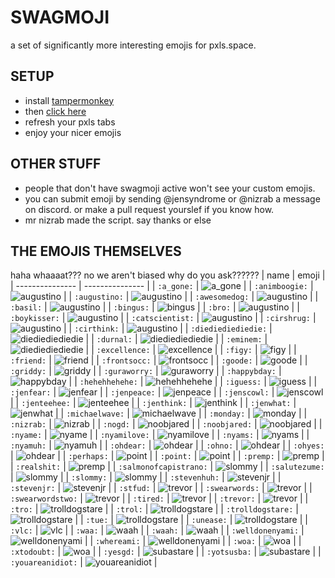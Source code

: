 # SWAGMOJI

a set of significantly more interesting emojis for pxls.space.




## SETUP

- install [tampermonkey](https://www.tampermonkey.net)
- then [click here](https://github.com/juralumin/swagmoji/raw/main/emoji.user.js)
- refresh your pxls tabs
- enjoy your nicer emojis



## OTHER STUFF

- people that don't have swagmoji active won't see your custom emojis.
- you can submit emoji by sending @jensyndrome or @nizrab a message on discord. or make a pull request yourslef if you know how.
- mr nizrab made the script. say thanks or else



## THE EMOJIS THEMSELVES
haha whaaaat??? no we aren't biased why do you ask??????
| name      | emoji     |
| --------------- | --------------- |
| `:a_gone:`   | ![a_gone](https://raw.githubusercontent.com/juralumin/swagmoji/main/assets/a_gone.gif) |
| `:animboogie:`   | ![augustino](https://raw.githubusercontent.com/juralumin/swagmoji/main/assets/animboogie.gif) |
| `:augustino:`   | ![augustino](https://raw.githubusercontent.com/juralumin/swagmoji/main/assets/augustino.png) |
| `:awesomedog:`   | ![augustino](https://raw.githubusercontent.com/juralumin/swagmoji/main/assets/awesomedog.png) |
| `:basil:`   | ![augustino](https://raw.githubusercontent.com/juralumin/swagmoji/main/assets/basil.png) |
| `:bingus:`   | ![bingus](https://raw.githubusercontent.com/juralumin/swagmoji/main/assets/bingus.png) |
| `:bro:`   | ![augustino](https://raw.githubusercontent.com/juralumin/swagmoji/main/assets/bro.png) |
| `:boykisser:`   | ![augustino](https://raw.githubusercontent.com/juralumin/swagmoji/main/assets/boykisser.png) |
| `:catscientist:`   | ![augustino](https://raw.githubusercontent.com/juralumin/swagmoji/main/assets/catscientist.png) |
| `:cirshrug:`   | ![augustino](https://raw.githubusercontent.com/juralumin/swagmoji/main/assets/cirshrug.png) |
| `:cirthink:`   | ![augustino](https://raw.githubusercontent.com/juralumin/swagmoji/main/assets/cirthink.png) |
| `:diediediediedie:` | ![diediediediedie](https://raw.githubusercontent.com/juralumin/swagmoji/main/assets/DIEDIEDIEDIEDIE.png) |
| `:durnal:` | ![diediediediedie](https://raw.githubusercontent.com/juralumin/swagmoji/main/assets/durnal.png) |
| `:eminem:` | ![diediediediedie](https://raw.githubusercontent.com/juralumin/swagmoji/main/assets/eminem.png) |
| `:excellence:` | ![excellence](https://raw.githubusercontent.com/juralumin/swagmoji/main/assets/excellence.png) |
| `:figy:`      | ![figy](https://raw.githubusercontent.com/juralumin/swagmoji/main/assets/figy.png) |
| `:friend:`      | ![friend](https://raw.githubusercontent.com/juralumin/swagmoji/main/assets/friend.png) |
| `:frontsocc:`      | ![frontsocc](https://raw.githubusercontent.com/juralumin/swagmoji/main/assets/frontsocc.png) |
| `:goode:`      | ![goode](https://raw.githubusercontent.com/juralumin/swagmoji/main/assets/goode.png) |
| `:griddy:`      | ![griddy](https://raw.githubusercontent.com/juralumin/swagmoji/main/assets/griddy.png) |
| `:guraworry:`      | ![guraworry](https://raw.githubusercontent.com/juralumin/swagmoji/main/assets/guraworry.png) |
| `:happybday:`      | ![happybday](https://raw.githubusercontent.com/juralumin/swagmoji/main/assets/happybday.png) |
| `:hehehhehehe:` | ![hehehhehehe](https://raw.githubusercontent.com/juralumin/swagmoji/main/assets/hehehhehehe.png) |
| `:iguess:` | ![iguess](https://raw.githubusercontent.com/juralumin/swagmoji/main/assets/iguess.png) |
| `:jenfear:`     | ![jenfear](https://raw.githubusercontent.com/juralumin/swagmoji/main/assets/jenFear.png) |
| `:jenpeace:`    | ![jenpeace](https://raw.githubusercontent.com/juralumin/swagmoji/main/assets/jenPeace.png) |
| `:jenscowl:`    | ![jenscowl](https://raw.githubusercontent.com/juralumin/swagmoji/main/assets/jenScowl.png) |
| `:jenteehee:`   | ![jenteehee](https://raw.githubusercontent.com/juralumin/swagmoji/main/assets/jenTeehee.png) |
| `:jenthink:`    | ![jenthink](https://raw.githubusercontent.com/juralumin/swagmoji/main/assets/jenThink.png) |
| `:jenwhat:`     | ![jenwhat](https://raw.githubusercontent.com/juralumin/swagmoji/main/assets/jenWhat.png) |
| `:michaelwave:` | ![michaelwave](https://raw.githubusercontent.com/juralumin/swagmoji/main/assets/michaelwave.gif) |
| `:monday:`      | ![monday](https://raw.githubusercontent.com/juralumin/swagmoji/main/assets/monday.png) |
| `:nizrab:`      | ![nizrab](https://raw.githubusercontent.com/juralumin/swagmoji/main/assets/Nizrab.png) |
| `:nogd:`   | ![noobjared](https://raw.githubusercontent.com/juralumin/swagmoji/main/assets/nogd.png) |
| `:noobjared:`   | ![noobjared](https://raw.githubusercontent.com/juralumin/swagmoji/main/assets/NoobJared.gif) |
| `:nyame:`       | ![nyame](https://raw.githubusercontent.com/juralumin/swagmoji/main/assets/nyame.png) |
| `:nyamilove:`       | ![nyamilove](https://raw.githubusercontent.com/juralumin/swagmoji/main/assets/nyamilove.png) |
| `:nyams:`       | ![nyams](https://raw.githubusercontent.com/juralumin/swagmoji/main/assets/nyams.png) |
| `:nyamuh:`       | ![nyamuh](https://raw.githubusercontent.com/juralumin/swagmoji/main/assets/nyamuh.png) |
| `:ohdear:`      | ![ohdear](https://raw.githubusercontent.com/juralumin/swagmoji/main/assets/ohdear.png) |
| `:ohno:`      | ![ohdear](https://raw.githubusercontent.com/juralumin/swagmoji/main/assets/ohno.png) |
| `:ohyes:`      | ![ohdear](https://raw.githubusercontent.com/juralumin/swagmoji/main/assets/ohyes.png) |
| `:perhaps:`       | ![point](https://raw.githubusercontent.com/juralumin/swagmoji/main/assets/perhaps.png) |
| `:point:`       | ![point](https://raw.githubusercontent.com/juralumin/swagmoji/main/assets/POINT.png) |
| `:premp:`       | ![premp](https://raw.githubusercontent.com/juralumin/swagmoji/main/assets/Premp.png) |
| `:realshit:`       | ![premp](https://raw.githubusercontent.com/juralumin/swagmoji/main/assets/realshit.png) |
| `:salmonofcapistrano:`      | ![slommy](https://raw.githubusercontent.com/juralumin/swagmoji/main/assets/salmonofcapistrano.png) |
| `:salutezume:`      | ![slommy](https://raw.githubusercontent.com/juralumin/swagmoji/main/assets/salutezume.png) |
| `:slommy:`      | ![slommy](https://raw.githubusercontent.com/juralumin/swagmoji/main/assets/Slommy.png) |
| `:stevenhuh:`    | ![stevenjr](https://raw.githubusercontent.com/juralumin/swagmoji/main/assets/stevenhuh.png) |
| `:stevenjr:`    | ![stevenjr](https://raw.githubusercontent.com/juralumin/swagmoji/main/assets/stevenjr.png) |
| `:stfud:`      | ![trevor](https://raw.githubusercontent.com/juralumin/swagmoji/main/assets/stfud.png) |
| `:swearwords:`      | ![trevor](https://raw.githubusercontent.com/juralumin/swagmoji/main/assets/swearwords.png) |
| `:swearwordstwo:`      | ![trevor](https://raw.githubusercontent.com/juralumin/swagmoji/main/assets/swearwordstwo.png) |
| `:tired:`      | ![trevor](https://raw.githubusercontent.com/juralumin/swagmoji/main/assets/tired.png) |
| `:trevor:`      | ![trevor](https://raw.githubusercontent.com/juralumin/swagmoji/main/assets/Trevor.png) |
| `:tro:` | ![trolldogstare](https://raw.githubusercontent.com/juralumin/swagmoji/main/assets/tro.png) |
| `:trol:` | ![trolldogstare](https://raw.githubusercontent.com/juralumin/swagmoji/main/assets/trol.png) |
| `:trolldogstare:` | ![trolldogstare](https://raw.githubusercontent.com/juralumin/swagmoji/main/assets/trolldogstare.png) |
| `:tue:` | ![trolldogstare](https://raw.githubusercontent.com/juralumin/swagmoji/main/assets/tue.png) |
| `:unease:` | ![trolldogstare](https://raw.githubusercontent.com/juralumin/swagmoji/main/assets/unease.png) |
| `:vlc:` | ![vlc](https://raw.githubusercontent.com/juralumin/swagmoji/main/assets/vlc.png) |
| `:waa:`        | ![waah](https://raw.githubusercontent.com/juralumin/swagmoji/main/assets/waa.gif) |
| `:waah:`        | ![waah](https://raw.githubusercontent.com/juralumin/swagmoji/main/assets/waah.png) |
| `:welldonenyami:`        | ![welldonenyami](https://raw.githubusercontent.com/juralumin/swagmoji/main/assets/welldonenyami.png) |
| `:whereami:`        | ![welldonenyami](https://raw.githubusercontent.com/juralumin/swagmoji/main/assets/whereami.png) |
| `:woa:`         | ![woa](https://raw.githubusercontent.com/juralumin/swagmoji/main/assets/woa.png)  |
| `:xtodoubt:`         | ![woa](https://raw.githubusercontent.com/juralumin/swagmoji/main/assets/xtodoubt.png)  |
| `:yesgd:`   | ![subastare](https://raw.githubusercontent.com/juralumin/swagmoji/main/assets/yesgd.png) |
| `:yotsusba:`   | ![subastare](https://raw.githubusercontent.com/juralumin/swagmoji/main/assets/subastare.png) |
| `:youareanidiot:` | ![youareanidiot](https://raw.githubusercontent.com/juralumin/swagmoji/main/assets/idiot.gif) |
